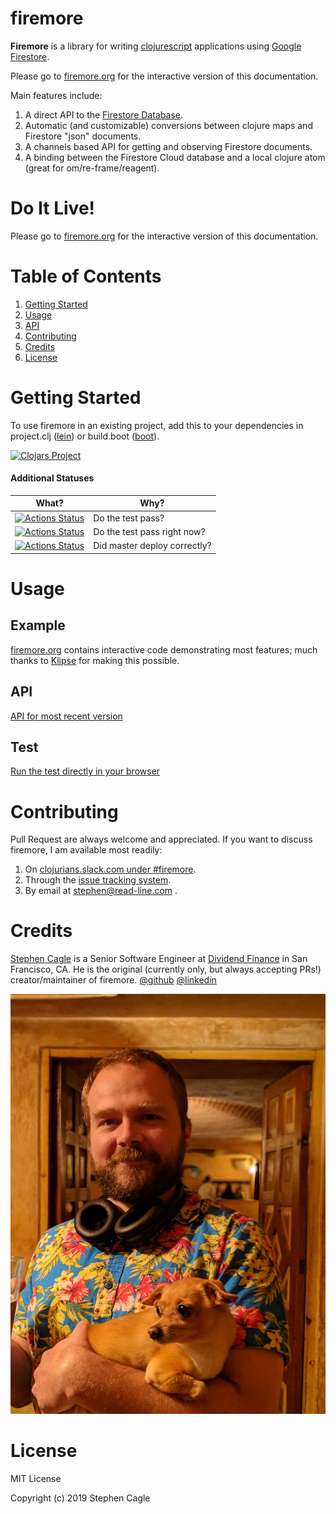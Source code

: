 # firemore

**Firemore** is a library for writing [clojurescript](https://clojurescript.org/) applications using [Google Firestore](https://cloud.google.com/firestore).

Please go to [firemore.org](https://firemore.org) for the interactive version of this documentation.

Main features include:
1. A direct API to the [Firestore Database](https://firebase.google.com/docs/firestore).
1. Automatic (and customizable) conversions between clojure maps and Firestore "json" documents.
1. A channels based API for getting and observing Firestore documents.
1. A binding between the Firestore Cloud database and a local clojure atom (great for om/re-frame/reagent).

# Do It Live!

Please go to [firemore.org](https://firemore.org) for the interactive version of this documentation.

# Table of Contents
1. [Getting Started](#getting_started)
1. [Usage](#usage)
1. [API](#api)
1. [Contributing](#contributing)
1. [Credits](#credits)
1. [License](#license)

# <a id="getting_started"></a>Getting Started

To use firemore in an existing project, add this to your dependencies in project.clj ([lein](https://github.com/technomancy/leiningen)) or build.boot ([boot](https://github.com/boot-clj/boot)).

[![Clojars Project](https://img.shields.io/clojars/v/org.clojars.samedhi/firemore.svg)](https://clojars.org/org.clojars.samedhi/firemore)

#### Additional Statuses

| What?                                                                                                                                        | Why?                         |
|----------------------------------------------------------------------------------------------------------------------------------------------|------------------------------|
| [![Actions Status](https://github.com/samedhi/firemore/workflows/Run%20Test/badge.svg)](https://github.com/samedhi/firemore/actions)         | Do the test pass?            |
| [![Actions Status](https://github.com/samedhi/firemore/workflows/Periodic%20Test/badge.svg)](https://github.com/samedhi/firemore/actions)    | Do the test pass right now?  |
| [![Actions Status](https://github.com/samedhi/firemore/workflows/Master%20on%20Push/badge.svg)](https://github.com/samedhi/firemore/actions) | Did master deploy correctly? |

# <a id="usage"></a>Usage

## Example
[firemore.org](https://firemore.org) contains interactive code demonstrating most features; much thanks to [Klipse](https://github.com/viebel/klipse) for making this possible.

## API
[API for most recent version](https://firemore.org/pages/api/)

## Test 
[Run the test directly in your browser](https://firemore.org/pages/test/)

# <a id="contributing"></a>Contributing

Pull Request are always welcome and appreciated. If you want to discuss firemore, I am available most readily:
1. On [clojurians.slack.com under #firemore](https://clojurians.slack.com/messages/C073DKH9P/).
1. Through the [issue tracking system](https://github.com/samedhi/firemore/issues).
1. By email at stephen@read-line.com .

# <a id="credits"></a>Credits

[Stephen Cagle](https://samedhi.github.io/) is a Senior Software Engineer at [Dividend Finance](https://www.dividendfinance.com/) in San Francisco, CA. He is the original (currently only, but always accepting PRs!) creator/maintainer of firemore.
[@github](https://github.com/samedhi)
[@linkedin](https://www.linkedin.com/in/stephen-cagle-92b895102/)

![Man (Stephen Cagle) holding beer & small dog (Chihuahua)](asset/img/stephen_and_nugget.jpg)

# <a id="License"></a>License

MIT License

Copyright (c) 2019 Stephen Cagle
